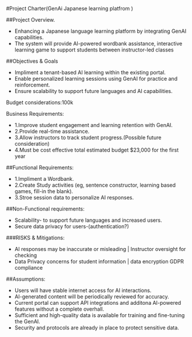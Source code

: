 #Project Charter(GenAi Japanese learning platfrom )

##Project Overview.
  - Enhancing a Japanese language learning platform by integrating GenAI capabilities.
  - The system will provide AI-powered wordbank assistance, interactive learning game to support students between instructor-led classes


##Objectives & Goals
  - Impliment a tenant-based AI learning within the existing portal.
  - Enable personalized learning sessions using GenAI for practice and reinforcement.
  - Ensure scalability to support future languages and AI capabilities.


Budget considerations:100k

Business Requirements:
  - 1.Improve student engagement and learning retention with GenAI.
  - 2.Provide real-time assistance.
  - 3.Allow instructors to track student progress.(Possible future consideration)
  - 4.Must be cost effective total estimated budget $23,000 for the first year


##Functional Requirements:
   - 1.Impliment a Wordbank.
   - 2.Create Study activities (eg, sentence constructor, learning based games, fill-in the blank).
   - 3.Stroe session data to personalize AI responses.
    
##Non-Functional requirements:
   - Scalability- to support future languages and increased users.
   - Secure data privacy for users-(authentication?)

###RISKS & Mitigations:
  -  AI responses may be inaccurate or misleading  | Instructor oversight for checking
  -  Data Privacy concerns for student information | data encryption GDPR compliance

##Assumptions:
 - Users will have stable internet access for AI interactions.
 - AI-generated content will be periodically reviewed for accuracy.
 - Current portal can support API integrations and additona AI-powered features without a complete overhall.
 - Sufficient and high-quality data is available for training and fine-tuning the GenAI.
 - Security and protocols are already in place to protect sensitive data.




